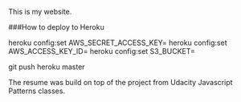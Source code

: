 This is my website.

###How to deploy to Heroku

heroku config:set AWS_SECRET_ACCESS_KEY=
heroku config:set AWS_ACCESS_KEY_ID=
heroku config:set S3_BUCKET=


git push heroku master


The resume was build on top of the project from Udacity Javascript Patterns classes.